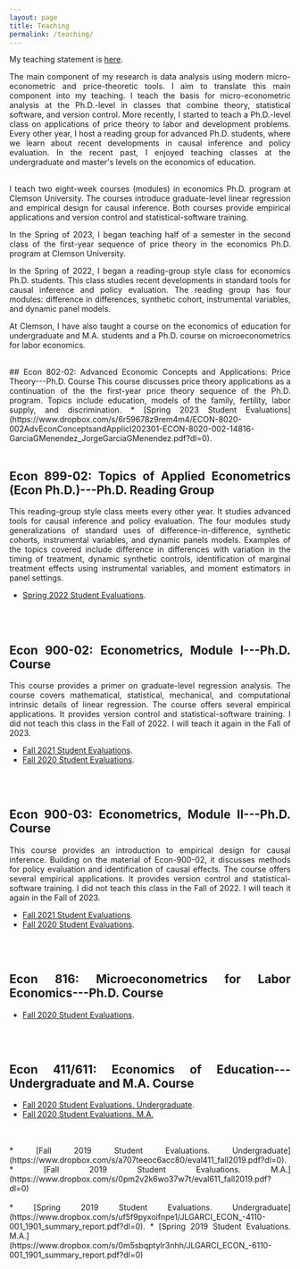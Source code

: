 ```yaml
---
layout: page
title: Teaching
permalink: /teaching/
---
```

<style>body {text-align: justify}</style>
My teaching statement is <a href="https://www.dropbox.com/s/z0eeahtcu0c0n20/garcia_teachingstatement.pdf?dl=0">here</a>.
<br>
<p align="justify"> 
The main component of my research is data analysis using modern micro-econometric and price-theoretic tools. I aim to translate this main component into my teaching. I teach the basis for micro-econometric analysis at the Ph.D.-level in classes that combine theory, statistical software, and version control. More recently, I started to teach a Ph.D.-level class on applications of price theory to labor and development problems. Every other year, I host a reading group for advanced Ph.D. students, where we learn about recent developments in causal inference and policy evaluation. In the recent past, I enjoyed teaching classes at the undergraduate and master's levels on the economics of education.
</p>
<br>
I teach two eight-week courses (modules) in economics Ph.D. program at Clemson University. The courses introduce graduate-level linear regression and empirical design for causal inference. Both courses provide empirical applications and version control and statistical-software training.<br />

In the Spring of 2023, I began teaching half of a semester in the second class of the first-year sequence of price theory in the economics Ph.D. program at Clemson University.

In the Spring of 2022, I began a reading-group style class for economics Ph.D. students. This class studies recent developments in standard tools for causal inference and policy evaluation. The reading group has four modules: difference in differences, synthetic cohort, instrumental variables, and dynamic panel models.<br />

At Clemson, I have also taught a course on the economics of education for undergraduate and M.A. students and a Ph.D. course on microeconometrics for labor economics. 

<br />
## Econ 802-02: Advanced Economic Concepts and Applications: Price Theory---Ph.D. Course
This course discusses price theory applications as a continuation of the the first-year price theory sequence of the Ph.D. program. Topics include education, models of the family, fertility, labor supply, and discrimination.
* [Spring 2023 Student Evaluations](https://www.dropbox.com/s/6r59678z9rem4m4/ECON-8020-002AdvEconConceptsandApplicI202301-ECON-8020-002-14816-GarciaGMenendez_JorgeGarciaGMenendez.pdf?dl=0).
<br />
<br />

## Econ 899-02: Topics of Applied Econometrics (Econ Ph.D.)---Ph.D. Reading Group
This reading-group style class meets every other year. It studies advanced tools for causal inference and policy evaluation. The four modules study generalizations of standard uses of difference-in-difference, synthetic cohorts, instrumental variables, and dynamic panels models. Examples of the topics covered include difference in differences with variation in the timing of treatment, dynamic synthetic controls, identification of marginal treatment effects using instrumental variables, and moment estimators in panel settings.
* [Spring 2022 Student Evaluations](https://www.dropbox.com/s/5vwqohsvfr7vmsl/ECON-8990-002SelectedTopicsinEconomics202201-ECON-8990-002-20309-GarciaMenendez_GarciaGMenendezJorge.pdf?dl=0).
<br />
<br />

## Econ 900-02: Econometrics, Module I---Ph.D. Course
This course provides a primer on graduate-level regression analysis. The course covers mathematical, statistical, mechanical, and computational intrinsic details of linear regression. The course offers several empirical applications. It provides version control and statistical-software training. I did not teach this class in the Fall of 2022. I will teach it again in the Fall of 2023.
* [Fall 2021 Student Evaluations](https://www.dropbox.com/s/913oo1ucdjk9lup/ECON-9000-002SelectedTopics202108-ECON-9000-002-89525-GarciaGMenendez_JorgeGarciaGMenendez.pdf?dl=0).
* [Fall 2020 Student Evaluations](https://www.dropbox.com/s/ky2x0gry3nps2ip/ECON-9000-002SelectedTopics_JorgeGarciaGMenendez.pdf?dl=0).
<br />
<br />

## Econ 900-03: Econometrics,  Module II---Ph.D. Course
This course provides an introduction to empirical design for causal inference. Building on the material of Econ-900-02, it discusses methods for policy evaluation and identification of causal effects. The course offers several empirical applications. It provides version control and statistical-software training. I did not teach this class in the Fall of 2022. I will teach it again in the Fall of 2023.
* [Fall 2021 Student Evaluations](https://www.dropbox.com/s/qo3zn2pkcfzpd4m/ECON-9000-003SelectedTopics202108-ECON-9000-003-89526-GarciaGMenendez_JorgeGarciaGMenendez.pdf?dl=0).
* [Fall 2020 Student Evaluations](https://www.dropbox.com/s/67ft8lxi8ngjpo3/ECON-9000-003SelectedTopics_JorgeGarciaGMenendez.pdf?dl=0).
<br />
<br />

## Econ 816: Microeconometrics for Labor Economics---Ph.D. Course
* [Fall 2020 Student Evaluations](https://www.dropbox.com/s/5m3mtkzzcub997u/eval816_fall2019.pdf?dl=0).
<br />
<br />

## Econ 411/611: Economics of Education---Undergraduate and M.A. Course
* [Fall 2020  Student Evaluations. Undergraduate](https://www.dropbox.com/s/vujjz00bbm0gm30/ECON-4110-002EconofEducation_JorgeGarciaGMenendez.pdf?dl=0).
* [Fall 2020 Student Evaluations. M.A.](https://www.dropbox.com/s/s7m3l5pzsytu0ul/ECON-6110-001EconofEducation_JorgeGarciaGMenendez.pdf?dl=0)
<br />
<br />
* [Fall 2019 Student Evaluations. Undergraduate](https://www.dropbox.com/s/a707teeoc6acc80/eval411_fall2019.pdf?dl=0).
* [Fall 2019 Student Evaluations. M.A.](https://www.dropbox.com/s/0pm2v2k6wo37w7t/eval611_fall2019.pdf?dl=0)
<br />
<br />
* [Spring 2019 Student Evaluations. Undergraduate](https://www.dropbox.com/s/uf5f9pyxoifnpe1/JLGARCI_ECON_-4110-001_1901_summary_report.pdf?dl=0).
* [Spring 2019 Student Evaluations. M.A.](https://www.dropbox.com/s/0m5sbqptylr3nhh/JLGARCI_ECON_-6110-001_1901_summary_report.pdf?dl=0)